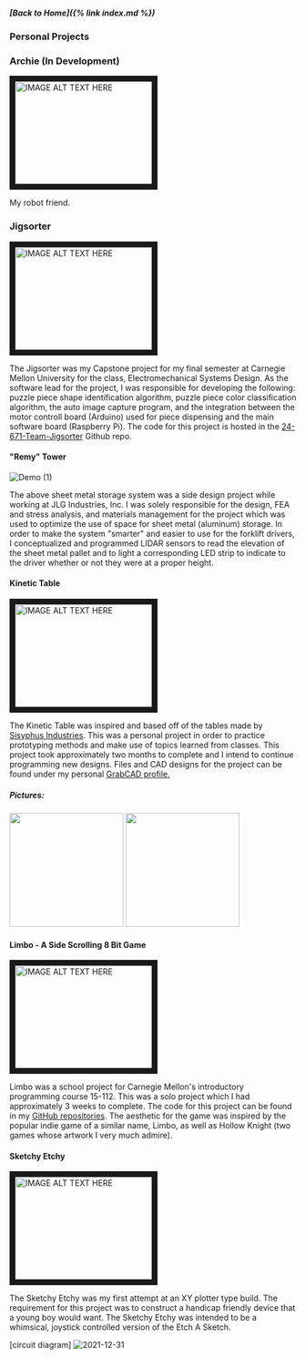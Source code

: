 ##### [Back to Home]({% link index.md %})

### Personal Projects

### Archie (In Development)

<a href="[https://youtu.be/ZvzZ7mjxHas](https://youtu.be/ZvzZ7mjxHas)
" target="_blank"><img src="![image](https://github.com/remyfrank01/remyfrank01.github.io/assets/44786172/b43a0f02-ecae-4fd6-92c2-6c24a49ea715)" 
alt="IMAGE ALT TEXT HERE" width="240" height="180" border="10" /></a>

My robot friend.

### Jigsorter

<a href="[http://www.youtube.com/watch?feature=player_embedded&v=Gdc4ZPLv7M4](https://youtu.be/Lt7ik7mDaYw)
" target="_blank"><img src="http://img.youtube.com/vi/Gdc4ZPLv7M4/0.jpg" 
alt="IMAGE ALT TEXT HERE" width="240" height="180" border="10" /></a>

The Jigsorter was my Capstone project for my final semester at Carnegie Mellon University for the class,
Electromechanical Systems Design. As the software lead for the project, I was responsible for developing the
following: puzzle piece shape identification algorithm, puzzle piece color classification algorithm, the auto
image capture program, and the integration between the motor controll board (Arduino) used for piece dispensing
and the main software board (Raspberry Pi). The code for this project is hosted in the [24-671-Team-Jigsorter](https://github.com/KenJ20/24-671-Team-Jigsorter/tree/main)
Github repo.

#### "Remy" Tower

![Demo (1)](https://user-images.githubusercontent.com/44786172/197932390-df745080-0288-4fce-9150-ed649b276503.gif)


The above sheet metal storage system was a side design project while working at JLG Industries, Inc. I was solely responsible
for the design, FEA and stress analysis, and materials management for the project which was used to optimize the use of space 
for sheet metal (aluminum) storage. In order to make the system "smarter" and easier to use for the forklift drivers, I 
conceptualized and programmed LIDAR sensors to read the elevation of the sheet metal pallet and to light a corresponding LED 
strip to indicate to the driver whether or not they were at a proper height.

#### Kinetic Table
 
<a href="http://www.youtube.com/watch?feature=player_embedded&v=idSlaYLO3qE
" target="_blank"><img src="http://img.youtube.com/vi/idSlaYLO3qE/0.jpg" 
alt="IMAGE ALT TEXT HERE" width="240" height="180" border="10" /></a>


The Kinetic Table was inspired and based off of the tables made by [Sisyphus Industries](https://sisyphus-industries.com/).
This was a personal project in order to practice prototyping methods and make use of topics learned from classes. This project
took approximately two months to complete and I intend to continue programming new designs. Files and CAD designs for the project
can be found under my personal [GrabCAD profile.](https://workbench.grabcad.com/workbench/projects/gc65KVhT07diAkviDsxtTxvUX19gEE6tuySJVHUeOcgKg-#/home)

##### Pictures:
<img src = "https://user-images.githubusercontent.com/44786172/150410976-6bb72939-c12a-4fdf-b173-1825069f9cd3.png" width = "200" height = "200" />
<img src = "https://user-images.githubusercontent.com/44786172/150412271-9a1f6f13-2936-4ada-8087-19fb48dc7124.png" width = "200" height = "200" />


#### Limbo - A Side Scrolling 8 Bit Game
 
 <a href="http://www.youtube.com/watch?feature=player_embedded&v=Gdc4ZPLv7M4
" target="_blank"><img src="http://img.youtube.com/vi/Gdc4ZPLv7M4/0.jpg" 
alt="IMAGE ALT TEXT HERE" width="240" height="180" border="10" /></a>

Limbo was a school project for Carnegie Mellon's introductory programming course 15-112. This was a solo project which I had approximately
3 weeks to complete. The code for this project can be found in my [GitHub repositories](https://github.com/remyfrank01/LimboGame). The aesthetic for the game was inspired by the popular indie
game of a similar name, Limbo, as well as Hollow Knight (two games whose artwork I very much admire).

#### Sketchy Etchy

<a href="http://www.youtube.com/watch?feature=player_embedded&v=809hWnoMjrU
" target="_blank"><img src="http://img.youtube.com/vi/809hWnoMjrU/0.jpg" 
alt="IMAGE ALT TEXT HERE" width="240" height="180" border="10" /></a>

The Sketchy Etchy was my first attempt at an XY plotter type build. The requirement for this project was to construct a handicap friendly device
that a young boy would want. The Sketchy Etchy was intended to be a whimsical, joystick controlled version of the Etch A Sketch.

[circuit diagram]
![2021-12-31](https://user-images.githubusercontent.com/44786172/147845221-1b755475-4107-4eb6-9631-41d2b0a92b25.png)
